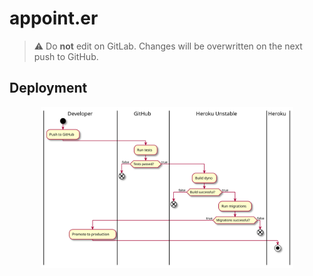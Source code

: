 # appoint.er
> ⚠️ Do **not** edit on GitLab. Changes will be overwritten on the next push to GitHub.

## Deployment
<div align="center">
    <img src=".github/resources/deployment.svg" width="80%" alt="Deployment pipeline">
</div>
